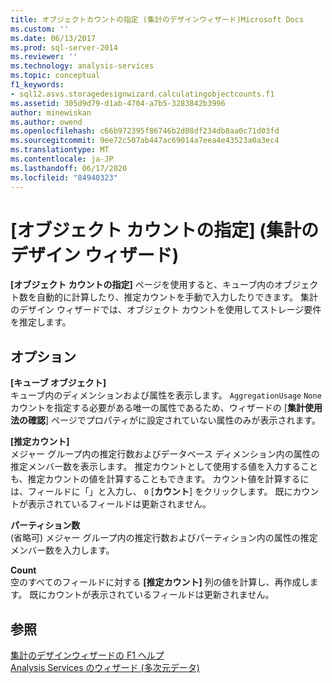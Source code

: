 ```yaml
---
title: オブジェクトカウントの指定 (集計のデザインウィザード)Microsoft Docs
ms.custom: ''
ms.date: 06/13/2017
ms.prod: sql-server-2014
ms.reviewer: ''
ms.technology: analysis-services
ms.topic: conceptual
f1_keywords:
- sql12.asvs.storagedesignwizard.calculatingobjectcounts.f1
ms.assetid: 305d9d79-d1ab-4704-a7b5-3283842b3996
author: minewiskan
ms.author: owend
ms.openlocfilehash: c66b972395f86746b2d08df234db8aa0c71d03fd
ms.sourcegitcommit: 9ee72c507ab447ac69014a7eea4e43523a0a3ec4
ms.translationtype: MT
ms.contentlocale: ja-JP
ms.lasthandoff: 06/17/2020
ms.locfileid: "84940323"
---
```

# <a name="specify-object-counts-aggregation-design-wizard"></a>[オブジェクト カウントの指定] (集計のデザイン ウィザード)
  **[オブジェクト カウントの指定]** ページを使用すると、キューブ内のオブジェクト数を自動的に計算したり、推定カウントを手動で入力したりできます。 集計のデザイン ウィザードでは、オブジェクト カウントを使用してストレージ要件を推定します。  
  
## <a name="options"></a>オプション  
 **[キューブ オブジェクト]**  
 キューブ内のディメンションおよび属性を表示します。 `AggregationUsage` `None` カウントを指定する必要がある唯一の属性であるため、ウィザードの [**集計使用法の確認**] ページでプロパティがに設定されていない属性のみが表示されます。  
  
 **[推定カウント]**  
 メジャー グループ内の推定行数およびデータベース ディメンション内の属性の推定メンバー数を表示します。 推定カウントとして使用する値を入力することも、推定カウントの値を計算することもできます。 カウント値を計算するには、フィールドに「」と入力し、 `0` [**カウント**] をクリックします。 既にカウントが表示されているフィールドは更新されません。  
  
 **パーティション数**  
 (省略可) メジャー グループ内の推定行数およびパーティション内の属性の推定メンバー数を入力します。  
  
 **Count**  
 空のすべてのフィールドに対する **[推定カウント]** 列の値を計算し、再作成します。 既にカウントが表示されているフィールドは更新されません。  
  
## <a name="see-also"></a>参照  
 [集計のデザインウィザードの F1 ヘルプ](aggregation-design-wizard-f1-help.md)   
 [Analysis Services のウィザード &#40;多次元データ&#41;](analysis-services-wizards-multidimensional-data.md)  
  
  
